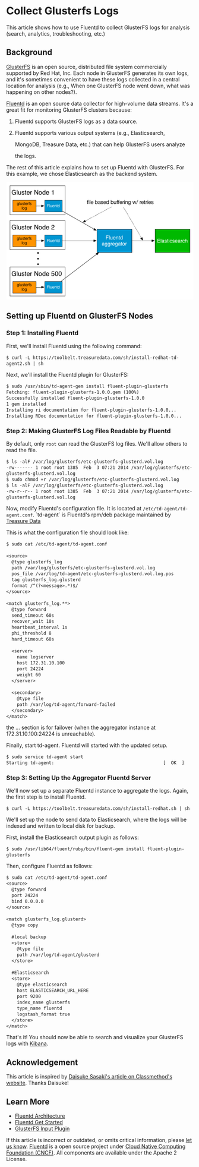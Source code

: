 # Collect Glusterfs Logs

This article shows how to use Fluentd to collect GlusterFS logs for analysis \(search, analytics, troubleshooting, etc.\)

## Background

[GlusterFS](http://gluster.org) is an open source, distributed file system commercially supported by Red Hat, Inc. Each node in GlusterFS generates its own logs, and it's sometimes convenient to have these logs collected in a central location for analysis \(e.g., When one GlusterFS node went down, what was happening on other nodes?\).

[Fluentd](https://www.fluentd.org/architecture) is an open source data collector for high-volume data streams. It's a great fit for monitoring GlusterFS clusters because:

1. Fluentd supports GlusterFS logs as a data source.
2. Fluentd supports various output systems \(e.g., Elasticsearch,

   MongoDB, Treasure Data, etc.\) that can help GlusterFS users analyze

   the logs.

The rest of this article explains how to set up Fluentd with GlusterFS. For this example, we chose Elasticsearch as the backend system.

![](../.gitbook/assets/glusterfs-fluentd%20%281%29%20%281%29.png)

## Setting up Fluentd on GlusterFS Nodes

### Step 1: Installing Fluentd

First, we'll install Fluentd using the following command:

```text
$ curl -L https://toolbelt.treasuredata.com/sh/install-redhat-td-agent2.sh | sh
```

Next, we'll install the Fluentd plugin for GlusterFS:

```text
$ sudo /usr/sbin/td-agent-gem install fluent-plugin-glusterfs
Fetching: fluent-plugin-glusterfs-1.0.0.gem (100%)
Successfully installed fluent-plugin-glusterfs-1.0.0
1 gem installed
Installing ri documentation for fluent-plugin-glusterfs-1.0.0...
Installing RDoc documentation for fluent-plugin-glusterfs-1.0.0...
```

### Step 2: Making GlusterFS Log Files Readable by Fluentd

By default, only `root` can read the GlusterFS log files. We'll allow others to read the file.

```text
$ ls -alF /var/log/glusterfs/etc-glusterfs-glusterd.vol.log
-rw------- 1 root root 1385  Feb  3 07:21 2014 /var/log/glusterfs/etc-glusterfs-glusterd.vol.log
$ sudo chmod +r /var/log/glusterfs/etc-glusterfs-glusterd.vol.log
$ ls -alF /var/log/glusterfs/etc-glusterfs-glusterd.vol.log
-rw-r--r-- 1 root root 1385  Feb  3 07:21 2014 /var/log/glusterfs/etc-glusterfs-glusterd.vol.log
```

Now, modify Fluentd's configuration file. It is located at `/etc/td-agent/td-agent.conf`. \`td-agent\` is Fluentd's rpm/deb package maintained by [Treasure Data](http://docs.treasuredata.com/articles/td-agent)

This is what the configuration file should look like:

```text
$ sudo cat /etc/td-agent/td-agent.conf

<source>
  @type glusterfs_log
  path /var/log/glusterfs/etc-glusterfs-glusterd.vol.log
  pos_file /var/log/td-agent/etc-glusterfs-glusterd.vol.log.pos
  tag glusterfs_log.glusterd
  format /^(?<message>.*)$/
</source>

<match glusterfs_log.**>
  @type forward
  send_timeout 60s
  recover_wait 10s
  heartbeat_interval 1s
  phi_threshold 8
  hard_timeout 60s

  <server>
    name logserver
    host 172.31.10.100
    port 24224
    weight 60
  </server>

  <secondary>
    @type file
    path /var/log/td-agent/forward-failed
  </secondary>
</match>
```

the ... section is for failover \(when the aggregator instance at 172.31.10.100:24224 is unreachable\).

Finally, start td-agent. Fluentd will started with the updated setup.

```text
$ sudo service td-agent start
Starting td-agent:                                         [  OK  ]
```

### Step 3: Setting Up the Aggregator Fluentd Server

We'll now set up a separate Fluentd instance to aggregate the logs. Again, the first step is to install Fluentd.

```text
$ curl -L https://toolbelt.treasuredata.com/sh/install-redhat.sh | sh
```

We'll set up the node to send data to Elasticsearch, where the logs will be indexed and written to local disk for backup.

First, install the Elasticsearch output plugin as follows:

```text
$ sudo /usr/lib64/fluent/ruby/bin/fluent-gem install fluent-plugin-glusterfs
```

Then, configure Fluentd as follows:

```text
$ sudo cat /etc/td-agent/td-agent.conf
<source>
  @type forward
  port 24224
  bind 0.0.0.0
</source>

<match glusterfs_log.glusterd>
  @type copy

  #local backup
  <store>
    @type file
    path /var/log/td-agent/glusterd
  </store>

  #Elasticsearch
  <store>
    @type elasticsearch
    host ELASTICSEARCH_URL_HERE
    port 9200
    index_name glusterfs
    type_name fluentd
    logstash_format true
  </store>
</match>
```

That's it! You should now be able to search and visualize your GlusterFS logs with [Kibana](http://www.elasticsearch.org/overview/kibana).

## Acknowledgement

This article is inspired by [Daisuke Sasaki's article on Classmethod's website](http://dev.classmethod.jp/cloud/aws/glusterfs-with-fluentd/). Thanks Daisuke!

## Learn More

* [Fluentd Architecture](https://www.fluentd.org/architecture)
* [Fluentd Get Started]()
* [GlusterFS Input Plugin](https://github.com/keithseahus/fluent-plugin-glusterfs)

If this article is incorrect or outdated, or omits critical information, please [let us know](https://github.com/fluent/fluentd-docs-gitbook/issues?state=open). [Fluentd](http://www.fluentd.org/) is a open source project under [Cloud Native Computing Foundation \(CNCF\)](https://cncf.io/). All components are available under the Apache 2 License.

